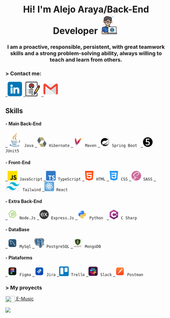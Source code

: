 <h1 align="center" width=75%>Hi! I'm Alejo Araya/Back-End Developer <img src="./assents/icons/programmer.png" width="60" /> </h1>
<h3 align="center">I am a proactive, responsible, persistent, with great teamwork skills and a strong problem-solving ability, always willing to teach and learn from others.</h3>

<h3> > Contact me: </h3>
<p align="left">
  <code><a href="https://www.linkedin.com/in/alejo-araya-41b96a190/" target="_blank"> <img src="./assents/icons/contact/linkedin.png" alt="Linkedin" height="45"/></a></code>
  <code><a href="https://drive.google.com/file/d/1i79WHDwY6hwSr_oIcs_y-flMFFTMtZ7H/view?usp=sharing" target="_blank"> <img src="./assents/icons/contact/cv.png" alt="CV" height="45"/></a></code>
  <code><a href="mailto:alejoaraya2000@gmail.com" target="_blank"> <img src="./assents/icons/contact/gmail.png" alt="Email" height="45"/></a></code>
  
</p>

<h2> Skills </h2>

<p align="left">

  
<h4> - Main Back-End </h4>
  <code><a href="https://docs.oracle.com/en/java/" target="_blank"> <img src="./assents/icons/skills/back/java.png" alt="Java" height="45"/></a> Java</code>
  <code><a href="https://hibernate.org/orm/documentation/6.2/" target="_blank"> <img src="./assents/icons/skills/back/hibernate.svg" alt="Hibernate" height="30"/></a> Hibernate</code>
  <code><a href="https://maven.apache.org/guides/" target="_blank"> <img src="./assents/icons/skills/back/maven.svg" alt="Maven" height="30"/></a> Maven</code>
  <code><a href="https://docs.spring.io/spring-boot/docs/current/reference/htmlsingle/" target="_blank"> <img src="./assents/icons/skills/back/boot_spring.svg" alt="Spring Boot" height="30"/></a> Spring Boot </code>
  <code><a href="https://junit.org/junit5/docs/current/user-guide/" target="_blank"> <img src="./assents/icons/skills/back/junit.svg" alt="JUnit5" height="30"/></a> JUnit5 </code>

  <h4> - Front-End </h4>
  <code><a href="https://developer.mozilla.org/en-US/docs/Web/JavaScript" target="_blank"> <img src="./assents/icons/skills/front/js.png" alt="javascript" height="30"/></a> JavaScript</code>
  <code><a href="https://www.typescriptlang.org/docs/" target="_blank"> <img src="./assents/icons/skills/front/typescript.png" alt="typescript" height="30"/></a> TypeScript</code>
  <code><a href="https://www.w3.org/html/" target="_blank"> <img src="./assents/icons/skills/front/html-5.png" alt="html5" height="30"/></a> HTML</code>
  <code><a href="https://developer.mozilla.org/es/docs/Web/CSS" target="_blank"> <img src="./assents/icons/skills/front/css-3.png" alt="css3" height="30"/></a> CSS</code>
  <code><a href="https://sass-lang.com/documentation/" target="_blank"> <img src="./assents/icons/skills/front/sass.png" alt="sass" height="30"/></a> SASS</code>
  <code><a href="https://tailwindcss.com/docs/installation" target="_blank"> <img src="./assents/icons/skills/front/tailwind.png" alt="tailwind" height="30"/></a> Tailwind</code>
  <code><a href="https://reactjs.org/" target="_blank"> <img src="./assents/icons/skills/front/react.png" alt="react" height="30"/></a> React</code>

<h4> - Extra Back-End </h4>
  <code><a href="https://nodejs.org" target="_blank"> <img src="./assents/icons/skills/back/nodejs.png" alt="nodejs" height="30"/></a> Node.Js</code>
  <code><a href="https://expressjs.com" target="_blank"> <img src="./assents/icons/skills/back/express.png" alt="express" height="30"/></a> Express.Js</code>
  <code><a href="https://docs.python.org/3/" target="_blank"> <img src="./assents/icons/skills/back/python.png" alt="Python" height="30"/></a> Python </code>
  <code><a href="https://learn.microsoft.com/en-us/dotnet/csharp/" target="_blank"> <img src="./assents/icons/skills/back/c-sharp.png" alt="C Sharp" height="30"/></a> C Sharp </code>

<h4> - DataBase </h4>
  <code><a href="https://dev.mysql.com/doc/" target="_blank"> <img src="./assents/icons/skills/db/mysql.png" alt="mysql" width="30" height="30"/></a> MySql</code>
  <code><a href="https://www.postgresql.org" target="_blank"> <img src="./assents/icons/skills/db/postgresql.png" alt="postgresql" width="30" height="30"/></a> PostgreSQL</code>
  <code><a href="https://www.mongodb.com/" target="_blank"> <img src="./assents/icons/skills/db/mongodb.jpg" alt="mongodb" height="30"/></a> MongoDB</code>

<h4> - Plataforms </h4>
  <code><a href="https://www.figma.com/community" target="_blank"> <img src="./assents/icons/skills/back/figma.png" alt="Figma" height="30"/></a> Figma</code>
  <code><a href="https://www.atlassian.com/es/software/jira" target="_blank"> <img src="./assents/icons/skills/back/jira.png" alt="Jira" height="30"/></a> Jira</code>
  <code><a href="https://trello.com/" target="_blank"> <img src="./assents/icons/skills/back/trello.png" alt="Trello" height="30"/></a> Trello</code>
  <code><a href="https://slack.com/intl/es-ar/" target="_blank"> <img src="./assents/icons/skills/back/slack.png" alt="Slack" height="30"/></a> Slack</code>
  <code><a href="https://www.postman.com/product/what-is-postman/" target="_blank"> <img src="./assents/icons/skills/back/postman.png" alt="Postman" height="30"/></a> Postman</code>


</p>

<h3> > My proyects </h3>
<p align="left">

<a href="https://github.com/Rxvargas92/Project_E-Music.git" ><img align="center" src="" height="20" width="30" /> E-Music </a>


<a href="#" ><img align="center" src="https://res.cloudinary.com/dcen68vrk/image/upload/v1616992169/GitHub%20Profile/line_geelnc.svg" width="30" /></a>